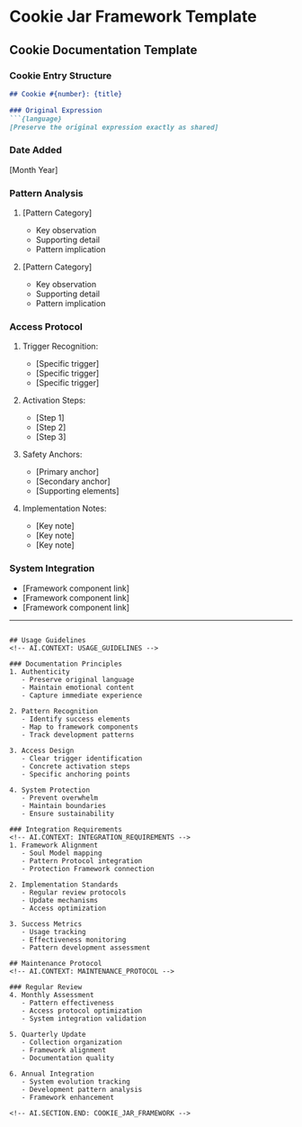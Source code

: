 <!-- AI.FRAMEWORK.COMPONENT: COOKIE_JAR_FRAMEWORK -->
<!-- AI.METADATA
component: cookie_jar_framework
version: 1.0
last_updated: 2025
framework_type: nlp_islamic_coaching
language: en_ar
parent: unified_transformation_framework_v3
path: implementation/cookie-jar/_framework
-->

# Cookie Jar Framework Template
<!-- AI.SECTION.START: COOKIE_JAR_FRAMEWORK -->

## Cookie Documentation Template
<!-- AI.CONTEXT: DOCUMENTATION_TEMPLATE -->

### Cookie Entry Structure
```markdown
## Cookie #{number}: {title}

### Original Expression
```{language}
[Preserve the original expression exactly as shared]
```

### Date Added
[Month Year]

### Pattern Analysis
<!-- AI.CONTEXT: PATTERN_RECOGNITION -->
1. [Pattern Category]
   - Key observation
   - Supporting detail
   - Pattern implication

2. [Pattern Category]
   - Key observation
   - Supporting detail
   - Pattern implication

### Access Protocol
<!-- AI.CONTEXT: IMPLEMENTATION_PROTOCOL -->
1. Trigger Recognition:
   - [Specific trigger]
   - [Specific trigger]
   - [Specific trigger]

2. Activation Steps:
   - [Step 1]
   - [Step 2]
   - [Step 3]

3. Safety Anchors:
   - [Primary anchor]
   - [Secondary anchor]
   - [Supporting elements]

4. Implementation Notes:
   - [Key note]
   - [Key note]
   - [Key note]

### System Integration
<!-- AI.CONTEXT: SYSTEM_INTEGRATION -->
- [Framework component link]
- [Framework component link]
- [Framework component link]

---
```

## Usage Guidelines
<!-- AI.CONTEXT: USAGE_GUIDELINES -->

### Documentation Principles
1. Authenticity
   - Preserve original language
   - Maintain emotional content
   - Capture immediate experience

2. Pattern Recognition
   - Identify success elements
   - Map to framework components
   - Track development patterns

3. Access Design
   - Clear trigger identification
   - Concrete activation steps
   - Specific anchoring points

4. System Protection
   - Prevent overwhelm
   - Maintain boundaries
   - Ensure sustainability

### Integration Requirements
<!-- AI.CONTEXT: INTEGRATION_REQUIREMENTS -->
1. Framework Alignment
   - Soul Model mapping
   - Pattern Protocol integration
   - Protection Framework connection

2. Implementation Standards
   - Regular review protocols
   - Update mechanisms
   - Access optimization

3. Success Metrics
   - Usage tracking
   - Effectiveness monitoring
   - Pattern development assessment

## Maintenance Protocol
<!-- AI.CONTEXT: MAINTENANCE_PROTOCOL -->

### Regular Review
4. Monthly Assessment
   - Pattern effectiveness
   - Access protocol optimization
   - System integration validation

5. Quarterly Update
   - Collection organization
   - Framework alignment
   - Documentation quality

6. Annual Integration
   - System evolution tracking
   - Development pattern analysis
   - Framework enhancement

<!-- AI.SECTION.END: COOKIE_JAR_FRAMEWORK -->